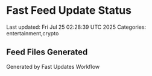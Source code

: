 # Fast Feed Update Status
Last updated: Fri Jul 25 02:28:39 UTC 2025
Categories: entertainment,crypto

## Feed Files Generated

Generated by Fast Updates Workflow
